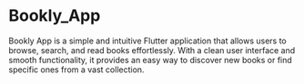 # Bookly_App
 Bookly App is a simple and intuitive Flutter application that allows users to browse, search, and read books effortlessly. With a clean user interface and smooth functionality, it provides an easy way to discover new books or find specific ones from a vast collection.
